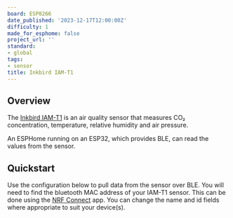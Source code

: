 ```yaml
---
board: ESP8266
date_published: '2023-12-17T12:00:00Z'
difficulty: 1
made_for_esphome: false
project_url: ''
standard:
- global
tags:
- sensor
title: Inkbird IAM-T1
---
```


## Overview

The [Inkbird IAM-T1](https://inkbird.com/pages/iam-t1) is an air quality
sensor that measures CO₂ concentration, temperature, relative humidity
and air pressure.

An ESPHome running on an ESP32, which provides BLE, can read the values
from the sensor.

## Quickstart

Use the configuration below to pull data from the sensor over BLE. You
will need to find the bluetooth MAC address of your IAM-T1 sensor. This
can be done using the [NRF Connect](https://www.nordicsemi.com/Products/Development-tools/nrf-connect-for-mobile)
app.
You can change the name and id fields where appropriate to suit your
device(s).